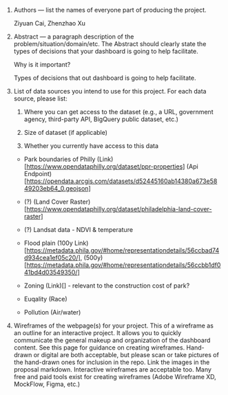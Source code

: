 1. Authors — list the names of everyone part of producing the project.

    Ziyuan Cai, Zhenzhao Xu

1. Abstract — a paragraph description of the problem/situation/domain/etc. The Abstract should clearly state the types of decisions that your dashboard is going to help facilitate.

    Why is it important?

    Types of decisions that out dashboard is going to help facilitate.


1. List of data sources you intend to use for this project. For each data source, please list:

    1. Where you can get access to the dataset (e.g., a URL, government agency, third-party API, BigQuery public dataset, etc.)

    1. Size of dataset (if applicable)

    1. Whether you currently have access to this data

    - Park boundaries of Philly (Link)[https://www.opendataphilly.org/dataset/ppr-properties] (Api Endpoint)[https://opendata.arcgis.com/datasets/d52445160ab14380a673e5849203eb64_0.geojson]

    - (?) (Land Cover Raster)[https://www.opendataphilly.org/dataset/philadelphia-land-cover-raster]

    - (?) Landsat data - NDVI & temperature

    - Flood plain (100y Link)[https://metadata.phila.gov/#home/representationdetails/56ccbad74d934cea1ef05c20/], (500y)[https://metadata.phila.gov/#home/representationdetails/56ccbb1df041bd4d03549350/]

    - Zoning (Link)[] - relevant to the construction cost of park?

    - Euqality (Race)

    - Pollution (Air/water)




1. Wireframes of the webpage(s) for your project. This of a wireframe as an outline for an interactive project. It allows you to quickly communicate the general makeup and organization of the dashboard content. See this page for guidance on creating wireframes. Hand-drawn or digital are both acceptable, but please scan or take pictures of the hand-drawn ones for inclusion in the repo. Link the images in the proposal markdown. Interactive wireframes are acceptable too. Many free and paid tools exist for creating wireframes (Adobe Wireframe XD, MockFlow, Figma, etc.)